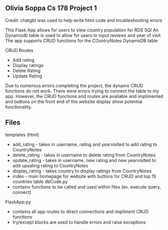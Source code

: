 ## Olivia Soppa Cs 178 Project 1

Credit: chatgbt was used to help write html code and troubleshooting errors 

This Flask App allows for users to view country population for RDS SQl
An Dynamodb table is used to allow for users to input reviews and year of visit
The app supports CRUD functions for the COuntryNotes DynamoDB table 

CRUD Routes 
- Add rating
- Display ratings
- Delete Rating
- Update Rating

Due to numerous errors completing the project, the dynamo CRUD functions do not work. There were errors trying to connect the table to my app.  However, the CRUD functions and routes are avaliable and implimented and buttons on the front end of the website display show potential functionality.

## Files
templates (html)
- add_rating - takes in username, rating and yearvisited to add rating to CountryNotes
- delete_rating - takes in username to delete rating from CountryNotes
- update_rating - takes in username, new rating and new yearvisited to add upsating rating to CountryNotes
- display_rating - takes country to display ratings from CountryNotes
- index - main homepage for website with buttons for CRUD and top 15 countries table
dbCode.py
- contains functions to be called and used within files (ex. execute query, connect)

FlaskApp.py
- contains all app routes to direct connections and impliment CRUD functions
- try/except blocks are used to handle errors and raise exceptions 
